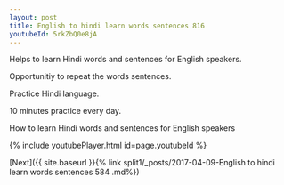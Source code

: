 ```yaml
---
layout: post
title: English to hindi learn words sentences 816 
youtubeId: 5rkZbQ0e8jA
---
```

 
 
Helps to learn Hindi words and sentences for English speakers.

Opportunitiy to repeat the words sentences. 

Practice Hindi language. 
 
10 minutes practice every day. 
 
How to learn Hindi words and sentences for English speakers 
 
{% include youtubePlayer.html id=page.youtubeId %}
 
 
[Next]({{ site.baseurl }}{% link  split1/_posts/2017-04-09-English to hindi learn words sentences 584 .md%})
 
